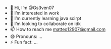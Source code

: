 - 👋 Hi, I’m @Gs3ven07
- 👀 I’m interested in work
- 🌱 I’m currently learning java scirpt
- 💞️ I’m looking to collaborate on idk
- 📫 How to reach me matteo12907@gmail.com
- 😄 Pronouns: ...
- ⚡ Fun fact: ...

<!---
Gs3ven07/Gs3ven07 is a ✨ special ✨ repository because its `README.md` (this file) appears on your GitHub profile.
You can click the Preview link to take a look at your changes.
--->
